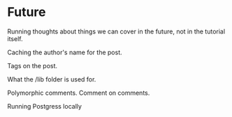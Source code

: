 # Future

Running thoughts about things we can cover in the future, not in the tutorial itself.

Caching the author's name for the post.

Tags on the post.

What the /lib folder is used for.

Polymorphic comments. Comment on comments.

Running Postgress locally
